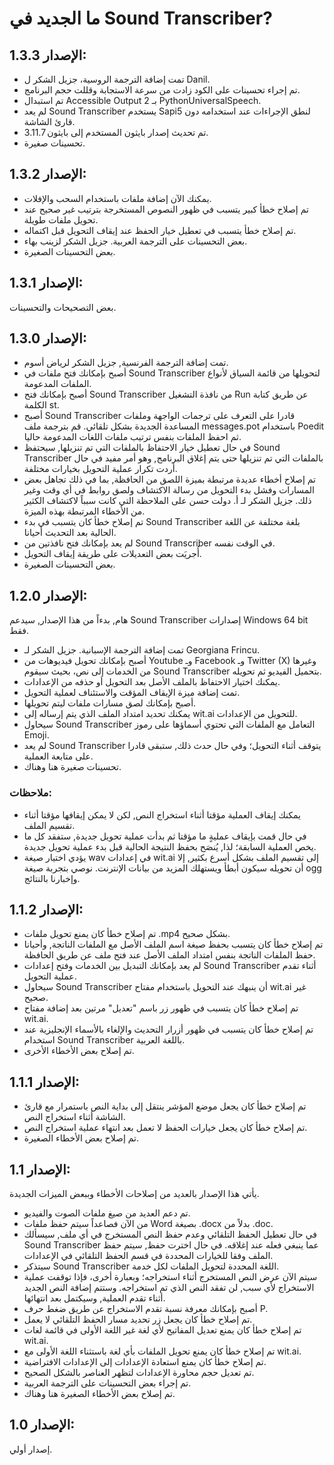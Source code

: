 # ما الجديد في Sound Transcriber?

## الإصدار 1.3.3:

- تمت إضافة  الترجمة الروسية، جزيل الشكر ل Danil.
- تم إجراء تحسينات على الكود زادت من سرعة الاستجابة وقللت حجم البرنامج.
- تم استبدال Accessible Output 2 بـ PythonUniversalSpeech.
- لم يعد Sound Transcriber يستخدم Sapi5 لنطق الإجراءات عند استخدامه دون قارئ الشاشة.
- تم تحديث إصدار بايثون المستخدم إلى بايثون 3.11.7.
- تحسينات صغيرة.

## الإصدار 1.3.2:

- يمكنك الآن إضافة ملفات باستخدام السحب والإفلات.
- تم إصلاح خطأ كبير يتسبب في ظهور النصوص المستخرجة بترتيب غير صحيح عند تحويل ملفات طويلة.
- تم إصلاح خطأ يتسبب في تعطيل خيار الحفظ عند إيقاف التحويل قبل اكتماله.
- بعض التحسينات على الترجمة العربية. جزيل الشكر لزينب بهاء.
- بعض التحسينات الصغيرة.

## الإصدار 1.3.1:

بعض التصحيحات والتحسينات.

## الإصدار 1.3.0:

- تمت إضافة الترجمة الفرنسية, جزيل الشكر لرياض أسوم.
- أصبح بإمكانك فتح ملفات في Sound Transcriber لتحويلها من قائمة السياق لأنواع الملفات المدعومة.
- أصبح بإمكانك فتح Sound Transcriber من نافذة التشغيل Run عن طريق كتابة الكلمة st.
- أصبح Sound Transcriber قادرا على التعرف على ترجمات الواجهة وملفات المساعدة الجديدة بشكل تلقائي. قم بترجمة ملف messages.pot باستخدام Poedit ثم احفظ الملفات بنفس ترتيب ملفات اللغات المدعومة حاليا.
- في حال تعطيل خيار الاحتفاظ بالملفات التي تم تنزيلها, سيحتفظ Sound Transcriber بالملفات التي تم تنزيلها حتى يتم إغلاق البرنامج, وهو أمر مفيد في حال أردت تكرار عملية التحويل بخيارات مختلفة.
- تم إصلاح أخطاء عديدة مرتبطة بميزة اللصق من الحافظة, بما في ذلك تجاهل بعض المسارات وفشل بدء التحويل من رسالة الاكتشاف ولصق روابط في أي وقت وغير ذلك. جزيل الشكر لـ أ. دولت حسن على الملاحظة التي كانت سبباً لاكتشاف الكثير من الأخطاء المرتبطة بهذه الميزة.
- تم إصلاح خطأ كان يتسبب في بدء Sound Transcriber بلغة مختلفة عن اللغة الحالية بعد التحديث أحيانا.
- لم يعد بإمكانك فتح نافذتين من Sound Transcriber في الوقت نفسه.
- أُجريَت بعض التعديلات على طريقة إيقاف التحويل.
- بعض التحسينات الصغيرة.

## الإصدار 1.2.0:

هام, بدءاً من هذا الإصدار, سيدعم Sound Transcriber إصدارات Windows 64 bit فقط.

- تمت إضافة الترجمة الإسبانية. جزيل الشكر لـ Georgiana Frincu.
- أصبح بإمكانك تحويل فيديوهات من Youtube وـ Facebook وـ Twitter (X) وغيرها من الخدمات إلى نص، بحيث سيقوم Sound Transcriber بتحميل الفيديو ثم تحويله.
- يمكنك اختيار الاحتفاظ بالملف الأصل بعد التحويل أو حذفه من الإعدادات.
- تمت إضافة ميزة الإيقاف المؤقت والاستئناف لعملية التحويل.
- أصبح بإمكانك لصق مسارات ملفات ليتم تحويلها.
- يمكنك تحديد امتداد الملف الذي يتم إرساله إلى wit.ai للتحويل من الإعدادات.
- سيحاول Sound Transcriber التعامل مع الملفات التي تحتوي أسماؤها على رموز Emoji.
- لم يعد Sound Transcriber يتوقف أثناء التحويل؛ وفي حال حدث ذلك, ستبقى قادرا على متابعة العملية.
- تحسينات صغيرة هنا وهناك.

### ملاحظات:

- يمكنك إيقاف العملية مؤقتا أثناء استخراج النص, لكن لا يمكن إيقافها مؤقتا أثناء تقسيم الملف.
- في حال قمت بإيقاف عمليةٍ ما مؤقتا ثم بدأت عملية تحويل جديدة, ستفقد كل ما يخص العملية السابقة؛ لذا, يُنصَح بحفظ النتيجة الحالية قبل بدء عملية تحويل جديدة.
- يؤدي اختيار صيغة wav في إعدادات wit.ai إلى تقسيم الملف بشكل أسرع بكثير, إلا أن تحويله سيكون أبطأ ويستهلك المزيد من بيانات الإنترنت. نوصي بتجربة صيغة ogg وإخبارنا بالنتائج.

## الإصدار 1.1.2:

- تم إصلاح خطأ كان يمنع تحويل ملفات .mp4 بشكل صحيح.
- تم إصلاح خطأ كان يتسبب بحفظ صيغة اسم الملف الأصل مع الملفات الناتجة, وأحيانا حفظ الملفات الناتجة بنفس امتداد الملف الأصل عند فتح ملف عن طريق الحافظة.
- لم يعد بإمكانك التبديل بين الخدمات وفتح إعدادات Sound Transcriber أثناء تقدم عملية التحويل.
- سيحاول Sound Transcriber أن ينبهك عند التحويل باستخدام مفتاح wit.ai غير صحيح.
- تم إصلاح خطأ كان يتسبب في ظهور زر باسم "تعديل" مرتين بعد إضافة مفتاح wit.ai.
- تم إصلاح خطأ كان يتسبب في ظهور أزرار التحديث والإلغاء بالأسماء الإنجليزية عند استخدام Sound Transcriber باللغة العربية.
- تم إصلاح بعض الأخطاء الأخرى.

## الإصدار 1.1.1:

- تم إصلاح خطأ كان يجعل موضع المؤشر ينتقل إلى بداية النص باستمرار مع قارئ الشاشة أثناء استخراج النص.
- تم إصلاح خطأ كان يجعل خيارات الحفظ لا تعمل بعد انتهاء عملية استخراج النص.
- تم إصلاح بعض الأخطاء الصغيرة.

## الإصدار 1.1:

يأتي هذا الإصدار بالعديد من إصلاحات الأخطاء وببعض الميزات الجديدة.

- تم دعم العديد من صيغ ملفات الصوت والفيديو.
- من الآن فصاعداً سيتم حفظ ملفات Word بصيغة .docx بدلاً من .doc.
- في حال تعطيل الحفظ التلقائي وعدم حفظ النص المستخرج في أي ملف, سيسألك Sound Transcriber عما ينبغي فعله عند إغلاقه. في حال اخترت حفظ, سيتم حفظ الملف وفقا للخيارات المحددة في قسم الحفظ التلقائي في الإعدادات.
- سيتذكر Sound Transcriber اللغة المحددة لتحويل الملفات لكل خدمة.
- سيتم الآن عرض النص المستخرج أثناء استخراجه؛ وبعبارة أخرى، فإذا توقفت عملية الاستخراج لأي سبب, لن تفقد النص الذي تم استخراجه. وستتم إضافة النص الجديد أثناء تقدم العملية, وسيكتمل بعد انتهائها.
- أصبح بإمكانك معرفة نسبة تقدم الاستخراج عن طريق ضغط حرف P.
- تم إصلاح خطأ كان يجعل زر تحديد مسار الحفظ التلقائي لا يعمل.
- تم إصلاح خطأ كان يمنع تعديل المفاتيح لأي لغة غير اللغة الأولى في قائمة لغات wit.ai.
- تم إصلاح خطأ كان يمنع تحويل الملفات بأي لغة باستثناء اللغة الأولى مع wit.ai.
- تم إصلاح خطأ كان يمنع استعادة الإعدادات إلى الإعدادات الافتراضية.
- تم تعديل حجم محاورة الإعدادات لتظهر العناصر بالشكل الصحيح.
- تم إجراء بعض التحسينات على الترجمة العربية.
- تم إصلاح بعض الأخطاء الصغيرة هنا وهناك.

## الإصدار 1.0:

إصدار أولي.
